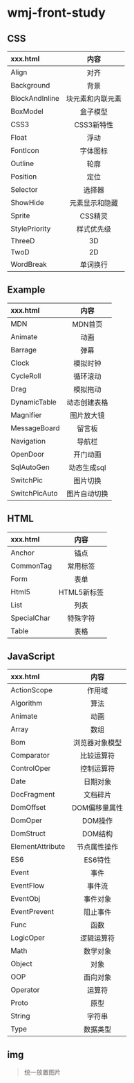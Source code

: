 # wmj-front-study
## CSS
|xxx.html|内容
|:-|:-:|
|Align|对齐
|Background|背景
|BlockAndInline|块元素和内联元素
|BoxModel|盒子模型
|CSS3|CSS3新特性
|Float|浮动
|FontIcon|字体图标
|Outline|轮廓
|Position|定位
|Selector|选择器
|ShowHide|元素显示和隐藏
|Sprite|CSS精灵
|StylePriority|样式优先级
|ThreeD|3D
|TwoD|2D
|WordBreak|单词换行
## Example
|xxx.html|内容
|:-|:-:|
|MDN|MDN首页
|Animate|动画
|Barrage|弹幕
|Clock|模拟时钟
|CycleRoll|循环滚动
|Drag|模拟拖动
|DynamicTable|动态创建表格
|Magnifier|图片放大镜
|MessageBoard|留言板
|Navigation|导航栏
|OpenDoor|开门动画
|SqlAutoGen|动态生成sql
|SwitchPic|图片切换
|SwitchPicAuto|图片自动切换
## HTML
|xxx.html|内容
|:-|:-:|
|Anchor|锚点
|CommonTag|常用标签
|Form|表单
|Html5|HTML5新标签
|List|列表
|SpecialChar|特殊字符
|Table|表格
## JavaScript
|xxx.html|内容
|:-|:-:|
|ActionScope|作用域
|Algorithm|算法
|Animate|动画
|Array|数组
|Bom|浏览器对象模型
|Comparator|比较运算符
|ControlOper|控制运算符
|Date|日期对象
|DocFragment|文档碎片
|DomOffset|DOM偏移量属性
|DomOper|DOM操作
|DomStruct|DOM结构
|ElementAttribute|节点属性操作
|ES6|ES6特性
|Event|事件
|EventFlow|事件流
|EventObj|事件对象
|EventPrevent|阻止事件
|Func|函数
|LogicOper|逻辑运算符
|Math|数学对象
|Object|对象
|OOP|面向对象
|Operator|运算符
|Proto|原型
|String|字符串
|Type|数据类型
## img
> 统一放置图片
